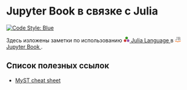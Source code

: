 # Jupyter Book в связке с Julia

[![Code Style: Blue](https://img.shields.io/badge/code%20style-blue-4495d1.svg)](https://github.com/invenia/BlueStyle)

Здесь изложены заметки по использованию
<a href="https://julialang.org" target="_blank">
    <img src="https://raw.githubusercontent.com/JuliaLang/julia-logo-graphics/master/images/julia-dots.svg" width="16em">
    Julia Language
</a>
в
<a href="https://jupyterbook.org" target="_blank">
    <img src="https://raw.githubusercontent.com/executablebooks/jupyter-book/master/docs/images/logo-square.svg" width="16em">
    Jupyter Book
</a>
.

## Список полезных ссылок

- [MyST cheat sheet](https://jupyterbook.org/reference/cheatsheet.html)
